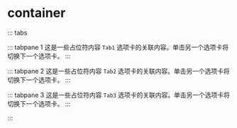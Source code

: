 # container

<!-- #region tabs -->
::: tabs

<!-- #region tabpane -->
::: tabpane 1
这是一些占位符内容 `Tab1` 选项卡的关联内容。单击另一个选项卡将切换下一个选项卡。
:::
<!-- #endregion tabpane -->

<!-- #region tabpane -->
::: tabpane 2
这是一些占位符内容 `Tab2` 选项卡的关联内容。单击另一个选项卡将切换下一个选项卡。
:::
<!-- #endregion tabpane -->

<!-- #region tabpane -->
::: tabpane 3
这是一些占位符内容 `Tab3` 选项卡的关联内容。单击另一个选项卡将切换下一个选项卡。
:::
<!-- #endregion tabpane -->

:::
<!-- #endregion tabs -->

